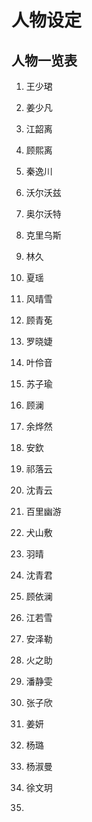 # 人物设定

## 人物一览表

1. 王少珺

2. 姜少凡
3. 江韶离
4. 顾熙离
5. 秦逸川
6. 沃尔沃兹
7. 奥尔沃特
8. 克里乌斯
9. 林久
10. 夏瑶
11. 风晴雪
12. 顾青莬
13. 罗晓婕
14. 叶伶音
15. 苏子瑜
16. 顾澜
17. 余烨然
18. 安欽
19. 祁落云
20. 沈青云
21. 百里幽游
22. 犬山敷
23. 羽晴
24. 沈青君
25. 顾依澜
26. 江若雪
27. 安泽勒
28. 火之助
29. 潘静雯
30. 张子欣
31. 姜妍
32. 杨璐
33. 杨淑曼
34. 徐文玥
35. 


